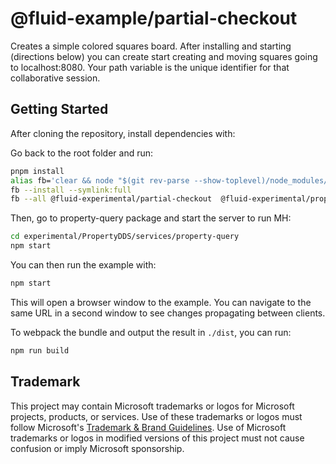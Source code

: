 # @fluid-example/partial-checkout

Creates a simple colored squares board. After installing and starting (directions below) you can create start creating and moving squares going to localhost:8080. Your path variable is the unique identifier for that collaborative session.

## Getting Started

After cloning the repository, install dependencies with:

Go back to the root folder and run:

```bash
pnpm install
alias fb='clear && node "$(git rev-parse --show-toplevel)/node_modules/.bin/fluid-build"'
fb --install --symlink:full
fb --all @fluid-experimental/partial-checkout  @fluid-experimental/property-query tinylicious
```

Then, go to property-query package and start the server to run MH:

```bash
cd experimental/PropertyDDS/services/property-query
npm start
```

You can then run the example with:

```bash
npm start
```

This will open a browser window to the example. You can navigate to the same URL in a second window to see changes propagating between clients.

To webpack the bundle and output the result in `./dist`, you can run:

```bash
npm run build
```

## Trademark

This project may contain Microsoft trademarks or logos for Microsoft projects, products, or services. Use of these trademarks
or logos must follow Microsoft's [Trademark & Brand Guidelines](https://www.microsoft.com/en-us/legal/intellectualproperty/trademarks/usage/general).
Use of Microsoft trademarks or logos in modified versions of this project must not cause confusion or imply Microsoft sponsorship.
